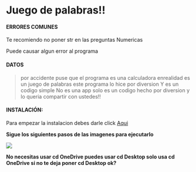 # Juego de palabras!!

#### ERRORES COMUNES

Te recomiendo no poner str en las preguntas Numericas

Puede causar algun error al programa


#### DATOS


> por accidente puse que el programa es una calculadora enrealidad es un juego de palabras
este programa lo hice por diversion
Y es un codigo simple No es una app solo es un codigo hecho por diversion y lo queria compartir con ustedes!!


 #### INSTALACIÓN: 

Para empezar la instalacion debes darle click [Aqui](https://github.com/VatOtaku888/Calculadora.git*)

**Sigue los siguientes pasos de las imagenes para ejecutarlo**

 ![](https://cdn.discordapp.com/attachments/698548898129510500/849753364794179584/TutoImg.png)
 
 **No necesitas usar cd OneDrive puedes usar cd Desktop solo usa cd OneDrive si no te deja poner cd Desktop ok?**
